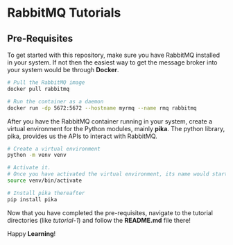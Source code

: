 # RabbitMQ Tutorials

## Pre-Requisites

To get started with this repository, make sure you have RabbitMQ installed in your system. If not then the easiest way to get the message broker into your system would be through **Docker**. 

```bash
# Pull the RabbitMQ image
docker pull rabbitmq

# Run the container as a daemon
docker run -dp 5672:5672 --hostname myrmq --name rmq rabbitmq
```

After you have the RabbitMQ container running in your system, create a virtual environment for the Python modules, mainly **pika**. The python library, pika, provides us the APIs to interact with RabbitMQ.

```bash
# Create a virtual environment
python -m venv venv

# Activate it. 
# Once you have activated the virtual environment, its name would start to appear in your terminal like (venv) 
source venv/bin/activate

# Install pika thereafter
pip install pika
```

Now that you have completed the pre-requisites, navigate to the tutorial directories (like _tutorial-1_) and follow the **README.md** file there!

Happy **Learning**!